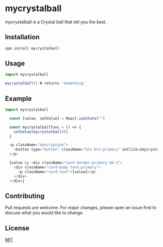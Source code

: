 # mycrystalball
mycrystalball is a Crystal ball that tell you the best.

## Installation

```bash
npm install mycrystalball
```

## Usage

```javascript
import mycrystalball

mycrystalball() # returns 'Something'
```

## Example

```javascript
import mycrystalball

  const [value, setValue] = React.useState("")

  const mycrystalballfunc = () => {
    setValue(mycrystalball())
  }

  <p className="description">
    <button type="button" className="btn btn-primary" onClick={mycrystalballfunc}>Tell me something!</button>
  </p>

  {value && <div className="card border-primary mb-3">
    <div className="card-body text-primary">
      <p className="card-text">{value}</p>
    </div>
  </div>}
```

## Contributing
Pull requests are welcome. For major changes, please open an issue first to discuss what you would like to change.

## License
[MIT](https://choosealicense.com/licenses/mit/)